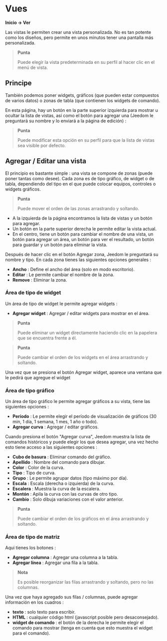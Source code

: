 # Vues
**Inicio → Ver**

Las vistas le permiten crear una vista personalizada.
No es tan potente como los diseños, pero permite en unos minutos tener una pantalla más personalizada.

> **Punta**
>
> Puede elegir la vista predeterminada en su perfil al hacer clic en el menú de vista.

## Principe

También podemos poner widgets, gráficos (que pueden estar compuestos de varios datos) o zonas de tabla (que contienen los widgets de comando).

En esta página, hay un botón en la parte superior izquierda para mostrar u ocultar la lista de vistas, así como el botón para agregar una (Jeedom le preguntará su nombre y lo enviará a la página de edición) :

> **Punta**
>
> Puede modificar esta opción en su perfil para que la lista de vistas sea visible por defecto.

## Agregar / Editar una vista

El principio es bastante simple : una vista se compone de zonas (puede poner tantas como desee). Cada zona es de tipo gráfico, de widget o de tabla, dependiendo del tipo en el que puede colocar equipos, controles o widgets gráficos.

> **Punta**
>
> Puede mover el orden de las zonas arrastrando y soltando.

- A la izquierda de la página encontramos la lista de vistas y un botón para agregar.
- Un botón en la parte superior derecha le permite editar la vista actual.
- En el centro, tiene un botón para cambiar el nombre de una vista, un botón para agregar un área, un botón para ver el resultado, un botón para guardar y un botón para eliminar la vista.

Después de hacer clic en el botón Agregar zona, Jeedom le preguntará su nombre y tipo.
En cada zona tienes las siguientes opciones generales :

- **Ancho** : Define el ancho del área (solo en modo escritorio).
- **Editar** : Le permite cambiar el nombre de la zona.
- **Remove** : Eliminar la zona.

### Área de tipo de widget

Un área de tipo de widget le permite agregar widgets :

- **Agregar widget** : Agregar / editar widgets para mostrar en el área.

> **Punta**
>
> Puede eliminar un widget directamente haciendo clic en la papelera que se encuentra frente a él.

> **Punta**
>
> Puede cambiar el orden de los widgets en el área arrastrando y soltando.

Una vez que se presiona el botón Agregar widget, aparece una ventana que le pedirá que agregue el widget

### Área de tipo gráfico

Un área de tipo gráfico le permite agregar gráficos a su vista, tiene las siguientes opciones :

- **Período** : Le permite elegir el período de visualización de gráficos (30 min, 1 día, 1 semana, 1 mes, 1 año o todo).
- **Agregar curva** : Agregar / editar gráficos.

Cuando presiona el botón &quot;Agregar curva&quot;, Jeedom muestra la lista de comandos históricos y puede elegir los que desea agregar, una vez hecho esto tiene acceso a las siguientes opciones :

- **Cubo de basura** : Eliminar comando del gráfico.
- **Apellido** : Nombre del comando para dibujar.
- **Color** : Color de la curva.
- **Tipo** : Tipo de curva.
- **Grupo** : Le permite agrupar datos (tipo máximo por día).
- **Escala** : Escala (derecha o izquierda) de la curva.
- **Escalera** : Muestra la curva de la escalera.
- **Montón** : Apila la curva con las curvas de otro tipo.
- **Cambio** : Solo dibuja variaciones con el valor anterior.

> **Punta**
>
> Puede cambiar el orden de los gráficos en el área arrastrando y soltando.

### Área de tipo de matriz

Aqui tienes los botones :

- **Agregar columna** : Agregar una columna a la tabla.
- **Agregar línea** : Agregar una fila a la tabla.

> **Nota**
>
> Es posible reorganizar las filas arrastrando y soltando, pero no las columnas.

Una vez que haya agregado sus filas / columnas, puede agregar información en los cuadros :

- **texto** : solo texto para escribir.
- **HTML** : cualquier código html (javascript posible pero desaconsejado).
- **widget de comando** : el botón de la derecha le permite elegir el comando para mostrar (tenga en cuenta que esto muestra el widget para el comando).


